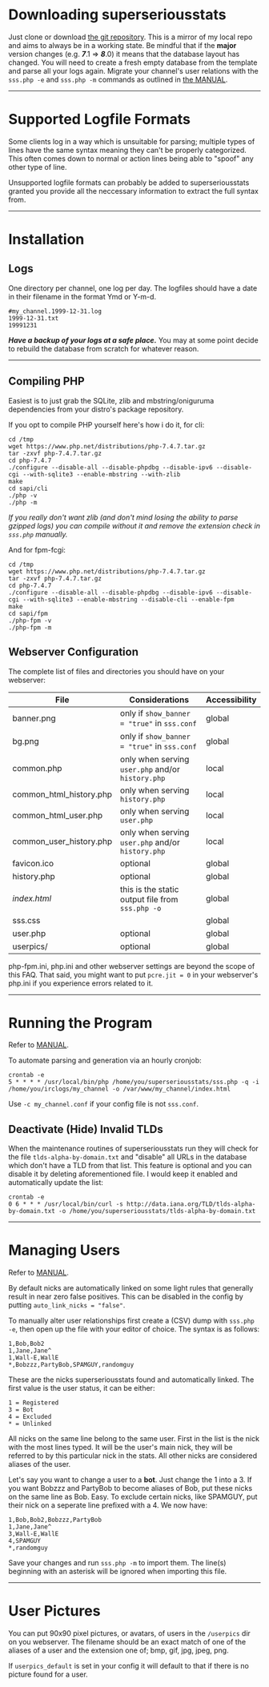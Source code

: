 Downloading superseriousstats
=============================

Just clone or download [the git repository](https://github.com/tommyrot/superseriousstats). This is a mirror of my local repo and aims to always be in a working state. Be mindful that if the **major** version changes (e.g. ***7***.1 => ***8***.0) it means that the database layout has changed. You will need to create a fresh empty database from the template and parse all your logs again. Migrate your channel's user relations with the `sss.php -e` and `sss.php -m` commands as outlined in [the MANUAL](MANUAL).

---

Supported Logfile Formats
=========================

Some clients log in a way which is unsuitable for parsing; multiple types of lines have the same syntax meaning they can't be properly categorized. This often comes down to normal or action lines being able to "spoof" any other type of line.

Unsupported logfile formats can probably be added to superseriousstats granted you provide all the neccessary information to extract the full syntax from.

---

Installation
============

Logs
----

One directory per channel, one log per day. The logfiles should have a date in their filename in the format Ymd or Y-m-d.

    #my_channel.1999-12-31.log
    1999-12-31.txt
    19991231

***Have a backup of your logs at a safe place.*** You may at some point decide to rebuild the database from scratch for whatever reason.

---

Compiling PHP
-------------

Easiest is to just grab the SQLite, zlib and mbstring/oniguruma dependencies from your distro's package repository.

If you opt to compile PHP yourself here's how i do it, for cli:

    cd /tmp
    wget https://www.php.net/distributions/php-7.4.7.tar.gz
    tar -zxvf php-7.4.7.tar.gz
    cd php-7.4.7
    ./configure --disable-all --disable-phpdbg --disable-ipv6 --disable-cgi --with-sqlite3 --enable-mbstring --with-zlib
    make
    cd sapi/cli
    ./php -v
    ./php -m

*If you really don't want zlib (and don't mind losing the ability to parse gzipped logs) you can compile without it and remove the extension check in `sss.php` manually.*

And for fpm-fcgi:

    cd /tmp
    wget https://www.php.net/distributions/php-7.4.7.tar.gz
    tar -zxvf php-7.4.7.tar.gz
    cd php-7.4.7
    ./configure --disable-all --disable-phpdbg --disable-ipv6 --disable-cgi --with-sqlite3 --enable-mbstring --disable-cli --enable-fpm
    make
    cd sapi/fpm
    ./php-fpm -v
    ./php-fpm -m

Webserver Configuration
-----------------------

The complete list of files and directories you should have on your webserver:

| File | Considerations | Accessibility |
|------|----------------|------------|
| banner.png | only if `show_banner = "true"` in `sss.conf` | global |
| bg.png | only if `show_banner = "true"` in `sss.conf` | global |
| common.php | only when serving `user.php` and/or `history.php` | local |
| common_html_history.php | only when serving `history.php` | local |
| common_html_user.php | only when serving `user.php` | local |
| common_user_history.php | only when serving `user.php` and/or `history.php` | local |
| favicon.ico | optional | global |
| history.php | optional | global |
| *index.html* | this is the static output file from `sss.php -o` | global |
| sss.css | | global |
| user.php | optional | global |
| userpics/ | optional | global |

php-fpm.ini, php.ini and other webserver settings are beyond the scope of this FAQ. That said, you might want to put `pcre.jit = 0` in your webserver's php.ini if you experience errors related to it.

---

Running the Program
===================

Refer to [MANUAL](MANUAL).

To automate parsing and generation via an hourly cronjob:

    crontab -e
    5 * * * * /usr/local/bin/php /home/you/superseriousstats/sss.php -q -i /home/you/irclogs/my_channel -o /var/www/my_channel/index.html

Use `-c my_channel.conf` if your config file is not `sss.conf`.

Deactivate (Hide) Invalid TLDs
------------------------------

When the maintenance routines of superseriousstats run they will check for the file `tlds-alpha-by-domain.txt` and "disable" all URLs in the database which don't have a TLD from that list. This feature is optional and you can disable it by deleting aforementioned file. I would keep it enabled and automatically update the list:

    crontab -e
    0 6 * * * /usr/local/bin/curl -s http://data.iana.org/TLD/tlds-alpha-by-domain.txt -o /home/you/superseriousstats/tlds-alpha-by-domain.txt

---

Managing Users
==============

Refer to [MANUAL](MANUAL).

By default nicks are automatically linked on some light rules that generally result in near zero false positives. This can be disabled in the config by putting `auto_link_nicks = "false"`.

To manually alter user relationships first create a (CSV) dump with `sss.php -e`, then open up the file with your editor of choice. The syntax is as follows:

    1,Bob,Bob2
    1,Jane,Jane^
    1,Wall-E,WallE
    *,Bobzzz,PartyBob,SPAMGUY,randomguy

These are the nicks superseriousstats found and automatically linked. The first value is the user status, it can be either:

    1 = Registered
    3 = Bot
    4 = Excluded
    * = Unlinked

All nicks on the same line belong to the same user. First in the list is the nick with the most lines typed. It will be the user's main nick, they will be referred to by this particular nick in the stats. All other nicks are considered aliases of the user.

Let's say you want to change a user to a **bot**. Just change the 1 into a 3. If you want Bobzzz and PartyBob to become aliases of Bob, put these nicks on the same line as Bob. Easy. To exclude certain nicks, like SPAMGUY, put their nick on a seperate line prefixed with a 4. We now have:

    1,Bob,Bob2,Bobzzz,PartyBob
    1,Jane,Jane^
    3,Wall-E,WallE
    4,SPAMGUY
    *,randomguy

Save your changes and run `sss.php -m` to import them. The line(s) beginning with an asterisk will be ignored when importing this file.

---

User Pictures
=============

You can put 90x90 pixel pictures, or avatars, of users in the `/userpics` dir on you webserver. The filename should be an exact match of one of the aliases of a user and the extension one of; bmp, gif, jpg, jpeg, png.

If `userpics_default` is set in your config it will default to that if there is no picture found for a user.
